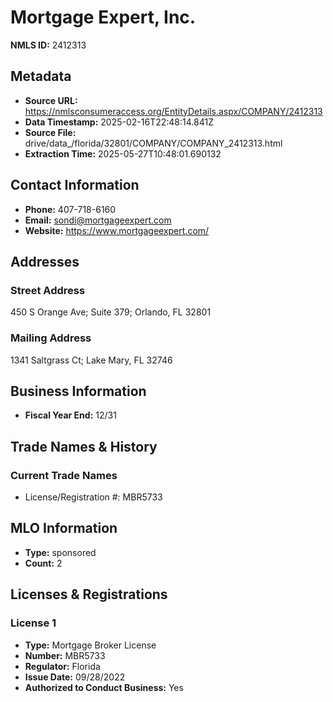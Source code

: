 # Mortgage Expert, Inc.

**NMLS ID:** 2412313

## Metadata
- **Source URL:** https://nmlsconsumeraccess.org/EntityDetails.aspx/COMPANY/2412313
- **Data Timestamp:** 2025-02-16T22:48:14.841Z
- **Source File:** drive/data_/florida/32801/COMPANY/COMPANY_2412313.html
- **Extraction Time:** 2025-05-27T10:48:01.690132

## Contact Information
- **Phone:** 407-718-6160
- **Email:** sondi@mortgageexpert.com
- **Website:** https://www.mortgageexpert.com/

## Addresses
### Street Address
450 S Orange Ave; Suite 379; Orlando, FL 32801

### Mailing Address
1341 Saltgrass Ct; Lake Mary, FL 32746

## Business Information
- **Fiscal Year End:** 12/31

## Trade Names & History
### Current Trade Names
- License/Registration #: MBR5733

## MLO Information
- **Type:** sponsored
- **Count:** 2

## Licenses & Registrations

### License 1
- **Type:** Mortgage Broker License
- **Number:** MBR5733
- **Regulator:** Florida
- **Issue Date:** 09/28/2022
- **Authorized to Conduct Business:** Yes
